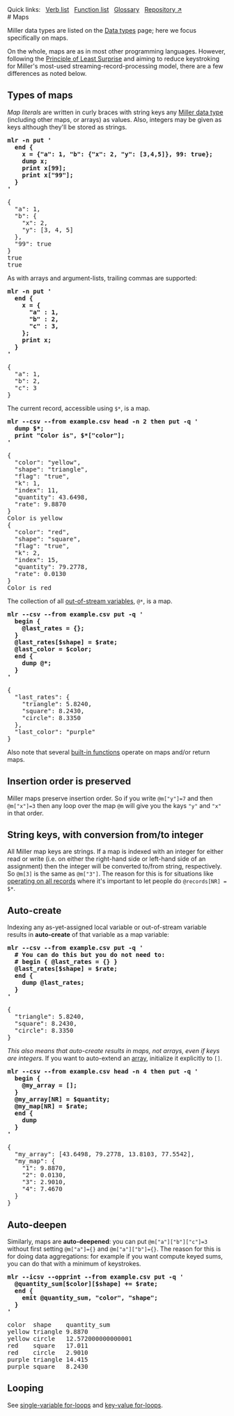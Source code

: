 <!---  PLEASE DO NOT EDIT DIRECTLY. EDIT THE .md.in FILE PLEASE. --->
<div>
<span class="quicklinks">
Quick links:
&nbsp;
<a class="quicklink" href="../reference-verbs/index.html">Verb list</a>
&nbsp;
<a class="quicklink" href="../reference-dsl-builtin-functions/index.html">Function list</a>
&nbsp;
<a class="quicklink" href="../glossary/index.html">Glossary</a>
&nbsp;
<a class="quicklink" href="https://github.com/johnkerl/miller" target="_blank">Repository ↗</a>
</span>
</div>
# Maps

Miller data types are listed on the [Data types](reference-main-data-types.md) page; here we focus specifically on maps.

On the whole, maps are as in most other programming languages. However, following the
[Principle of Least Surprise](https://en.wikipedia.org/wiki/Principle_of_least_astonishment)
and aiming to reduce keystroking for Miller's most-used streaming-record-processing model,
there are a few differences as noted below.

## Types of maps

_Map literals_ are written in curly braces with string keys any [Miller data type](reference-main-data-types.md) (including other maps, or arrays) as values. Also, integers may be given as keys although they'll be stored as strings.

<pre class="pre-highlight-in-pair">
<b>mlr -n put '</b>
<b>  end {</b>
<b>    x = {"a": 1, "b": {"x": 2, "y": [3,4,5]}, 99: true};</b>
<b>    dump x;</b>
<b>    print x[99];</b>
<b>    print x["99"];</b>
<b>  }</b>
<b>'</b>
</pre>
<pre class="pre-non-highlight-in-pair">
{
  "a": 1,
  "b": {
    "x": 2,
    "y": [3, 4, 5]
  },
  "99": true
}
true
true
</pre>

As with arrays and argument-lists, trailing commas are supported:

<pre class="pre-highlight-in-pair">
<b>mlr -n put '</b>
<b>  end {</b>
<b>    x = {</b>
<b>      "a" : 1,</b>
<b>      "b" : 2,</b>
<b>      "c" : 3,</b>
<b>    };</b>
<b>    print x;</b>
<b>  }</b>
<b>'</b>
</pre>
<pre class="pre-non-highlight-in-pair">
{
  "a": 1,
  "b": 2,
  "c": 3
}
</pre>

The current record, accessible using `$*`, is a map.

<pre class="pre-highlight-in-pair">
<b>mlr --csv --from example.csv head -n 2 then put -q '</b>
<b>  dump $*;</b>
<b>  print "Color is", $*["color"];</b>
<b>'</b>
</pre>
<pre class="pre-non-highlight-in-pair">
{
  "color": "yellow",
  "shape": "triangle",
  "flag": "true",
  "k": 1,
  "index": 11,
  "quantity": 43.6498,
  "rate": 9.8870
}
Color is yellow
{
  "color": "red",
  "shape": "square",
  "flag": "true",
  "k": 2,
  "index": 15,
  "quantity": 79.2778,
  "rate": 0.0130
}
Color is red
</pre>

The collection of all [out-of-stream variables](reference-dsl-variables.md#out-of-stream0variables), `@*`, is a map.

<pre class="pre-highlight-in-pair">
<b>mlr --csv --from example.csv put -q '</b>
<b>  begin {</b>
<b>    @last_rates = {};</b>
<b>  }</b>
<b>  @last_rates[$shape] = $rate;</b>
<b>  @last_color = $color;</b>
<b>  end {</b>
<b>    dump @*;</b>
<b>  }</b>
<b>'</b>
</pre>
<pre class="pre-non-highlight-in-pair">
{
  "last_rates": {
    "triangle": 5.8240,
    "square": 8.2430,
    "circle": 8.3350
  },
  "last_color": "purple"
}
</pre>

Also note that several [built-in functions](reference-dsl-builtin-functions.md) operate on maps and/or return maps.

## Insertion order is preserved

Miller maps preserve insertion order. So if you write `@m["y"]=7` and then `@m["x"]=3` then any loop over
the map `@m` will give you the kays `"y"` and `"x"` in that order.

## String keys, with conversion from/to integer

All Miller map keys are strings. If a map is indexed with an integer for either
read or write (i.e. on either the right-hand side or left-hand side of an
assignment) then the integer will be converted to/from string, respectively. So
`@m[3]` is the same as `@m["3"]`. The reason for this is for situations like
[operating on all records](operating-on-all-records.md) where it's important to
let people do `@records[NR] = $*`.

## Auto-create

Indexing any as-yet-assigned local variable or out-of-stream variable results
in **auto-create** of that variable as a map variable:

<pre class="pre-highlight-in-pair">
<b>mlr --csv --from example.csv put -q '</b>
<b>  # You can do this but you do not need to:</b>
<b>  # begin { @last_rates = {} }</b>
<b>  @last_rates[$shape] = $rate;</b>
<b>  end {</b>
<b>    dump @last_rates;</b>
<b>  }</b>
<b>'</b>
</pre>
<pre class="pre-non-highlight-in-pair">
{
  "triangle": 5.8240,
  "square": 8.2430,
  "circle": 8.3350
}
</pre>

*This also means that auto-create results in maps, not arrays, even if keys are integers.*
If you want to auto-extend an [array](reference-main-arrays.md), initialize it explicitly to `[]`.

<pre class="pre-highlight-in-pair">
<b>mlr --csv --from example.csv head -n 4 then put -q '</b>
<b>  begin {</b>
<b>    @my_array = [];</b>
<b>  }</b>
<b>  @my_array[NR] = $quantity;</b>
<b>  @my_map[NR] = $rate;</b>
<b>  end {</b>
<b>    dump</b>
<b>  }</b>
<b>'</b>
</pre>
<pre class="pre-non-highlight-in-pair">
{
  "my_array": [43.6498, 79.2778, 13.8103, 77.5542],
  "my_map": {
    "1": 9.8870,
    "2": 0.0130,
    "3": 2.9010,
    "4": 7.4670
  }
}
</pre>

## Auto-deepen

Similarly, maps are **auto-deepened**: you can put `@m["a"]["b"]["c"]=3`
without first setting `@m["a"]={}` and `@m["a"]["b"]={}`. The reason for this
is for doing data aggregations: for example if you want compute keyed sums, you
can do that with a minimum of keystrokes.

<pre class="pre-highlight-in-pair">
<b>mlr --icsv --opprint --from example.csv put -q '</b>
<b>  @quantity_sum[$color][$shape] += $rate;</b>
<b>  end {</b>
<b>    emit @quantity_sum, "color", "shape";</b>
<b>  }</b>
<b>'</b>
</pre>
<pre class="pre-non-highlight-in-pair">
color  shape    quantity_sum
yellow triangle 9.8870
yellow circle   12.572000000000001
red    square   17.011
red    circle   2.9010
purple triangle 14.415
purple square   8.2430
</pre>

## Looping

See [single-variable for-loops](reference-dsl-control-structures.md#single-variable-for-loops) and [key-value for-loops](reference-dsl-control-structures.md#key-value-for-loops).
